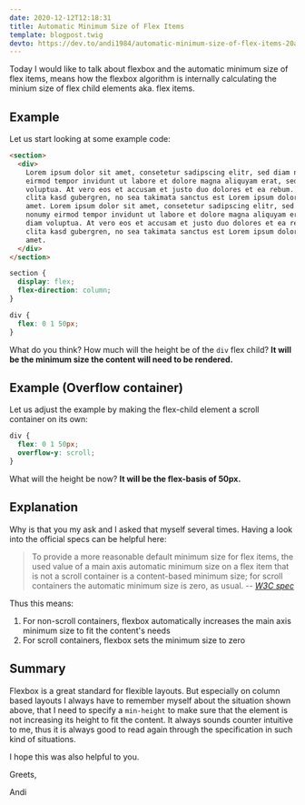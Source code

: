 ```yaml
---
date: 2020-12-12T12:18:31
title: Automatic Minimum Size of Flex Items
template: blogpost.twig
devto: https://dev.to/andi1984/automatic-minimum-size-of-flex-items-20af
---
```


Today I would like to talk about flexbox and the automatic minimum size of flex items, means how the flexbox algorithm is internally calculating the minium size of flex child elements aka. flex items.

## Example

Let us start looking at some example code:

```html
<section>
  <div>
    Lorem ipsum dolor sit amet, consetetur sadipscing elitr, sed diam nonumy
    eirmod tempor invidunt ut labore et dolore magna aliquyam erat, sed diam
    voluptua. At vero eos et accusam et justo duo dolores et ea rebum. Stet
    clita kasd gubergren, no sea takimata sanctus est Lorem ipsum dolor sit
    amet. Lorem ipsum dolor sit amet, consetetur sadipscing elitr, sed diam
    nonumy eirmod tempor invidunt ut labore et dolore magna aliquyam erat, sed
    diam voluptua. At vero eos et accusam et justo duo dolores et ea rebum. Stet
    clita kasd gubergren, no sea takimata sanctus est Lorem ipsum dolor sit
    amet.
  </div>
</section>
```

```css
section {
  display: flex;
  flex-direction: column;
}

div {
  flex: 0 1 50px;
}
```

What do you think? How much will the height be of the `div` flex child? **It will be the minimum size the content will need to be rendered.**

## Example (Overflow container)

Let us adjust the example by making the flex-child element a scroll container on its own:

```css
div {
  flex: 0 1 50px;
  overflow-y: scroll;
}
```

What will the height be now? **It will be the flex-basis of 50px.**

## Explanation

Why is that you my ask and I asked that myself several times. Having a look into the official specs can be helpful here:

> To provide a more reasonable default minimum size for flex items, the used value of a main axis automatic minimum size on a flex item that is not a scroll container is a content-based minimum size; for scroll containers the automatic minimum size is zero, as usual.
> -- <cite>[W3C spec](https://www.w3.org/TR/css-flexbox-1/#min-size-auto)</cite>

Thus this means:

1. For non-scroll containers, flexbox automatically increases the main axis minimum size to fit the content's needs
2. For scroll containers, flexbox sets the minimum size to zero

## Summary

Flexbox is a great standard for flexible layouts. But especially on column based layouts I always have to remember myself about the situation shown above, that I need to specify a `min-height` to make sure that the element is not increasing its height to fit the content. It always sounds counter intuitive to me, thus it is always good to read again through the specification in such kind of situations.

I hope this was also helpful to you.

Greets,

Andi
